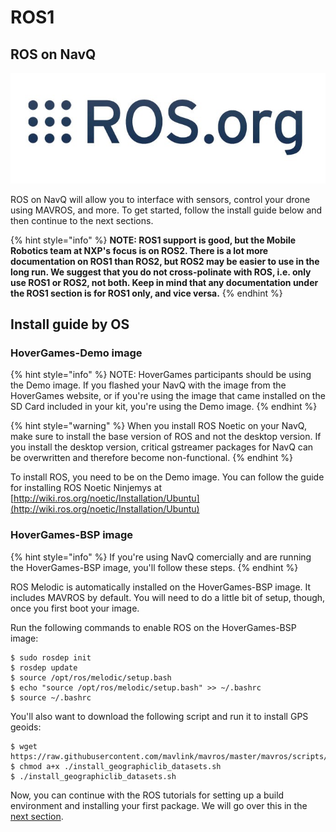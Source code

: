 # ROS1

## ROS on NavQ

![](<../../../.gitbook/assets/image (16).png>)

ROS on NavQ will allow you to interface with sensors, control your drone using MAVROS, and more. To get started, follow the install guide below and then continue to the next sections.

{% hint style="info" %}
**NOTE: ROS1 support is good, but the Mobile Robotics team at NXP's focus is on ROS2. There is a lot more documentation on ROS1 than ROS2, but ROS2 may be easier to use in the long run. We suggest that you do not cross-polinate with ROS, i.e. only use ROS1 or ROS2, not both. Keep in mind that any documentation under the ROS1 section is for ROS1 only, and vice versa.**
{% endhint %}

## Install guide by OS

### HoverGames-Demo image

{% hint style="info" %}
NOTE: HoverGames participants should be using the Demo image. If you flashed your NavQ with the image from the HoverGames website, or if you're using the image that came installed on the SD Card included in your kit, you're using the Demo image.&#x20;
{% endhint %}

{% hint style="warning" %}
When you install ROS Noetic on your NavQ, make sure to install the base version of ROS and not the desktop version. If you install the desktop version, critical gstreamer packages for NavQ can be overwritten and therefore become non-functional.
{% endhint %}

To install ROS, you need to be on the Demo image. You can follow the guide for installing ROS Noetic Ninjemys at [http://wiki.ros.org/noetic/Installation/Ubuntu](http://wiki.ros.org/noetic/Installation/Ubuntu)

### HoverGames-BSP image

{% hint style="info" %}
If you're using NavQ comercially and are running the HoverGames-BSP image, you'll follow these steps.
{% endhint %}

ROS Melodic is automatically installed on the HoverGames-BSP image. It includes MAVROS by default. You will need to do a little bit of setup, though, once you first boot your image.

Run the following commands to enable ROS on the HoverGames-BSP image:

```
$ sudo rosdep init
$ rosdep update
$ source /opt/ros/melodic/setup.bash
$ echo "source /opt/ros/melodic/setup.bash" >> ~/.bashrc
$ source ~/.bashrc
```

You'll also want to download the following script and run it to install GPS geoids:

```
$ wget https://raw.githubusercontent.com/mavlink/mavros/master/mavros/scripts/install_geographiclib_datasets.sh
$ chmod a+x ./install_geographiclib_datasets.sh
$ ./install_geographiclib_datasets.sh
```

Now, you can continue with the ROS tutorials for setting up a build environment and installing your first package. We will go over this in the [next section](untitled.md).
